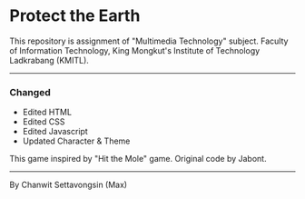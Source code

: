# Protect the Earth
This repository is assignment of "Multimedia Technology" subject. Faculty of Information Technology, King Mongkut's Institute of Technology Ladkrabang (KMITL).
_____
### Changed
  - Edited HTML
  - Edited CSS
  - Edited Javascript
  - Updated Character & Theme
  
This game inspired by "Hit the Mole" game. Original code by Jabont.
_____
By Chanwit Settavongsin (Max)
